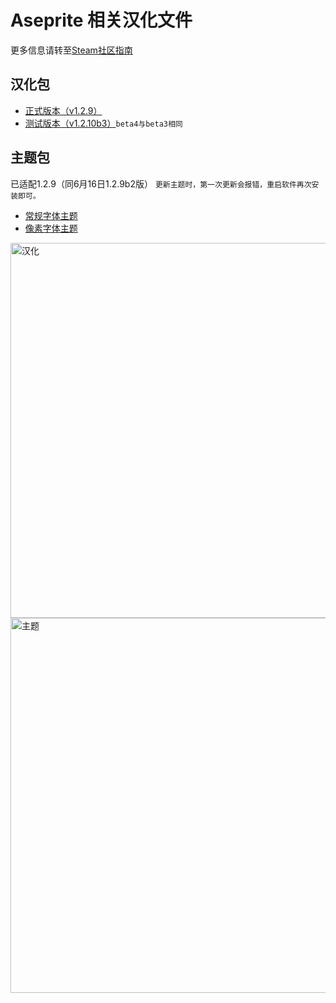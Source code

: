 # Aseprite 相关汉化文件

更多信息请转至[Steam社区指南](https://steamcommunity.com/sharedfiles/filedetails/?id=1333477949 "详细教程")

汉化包
---
* [正式版本（v1.2.9）](https://github.com/J-11/Aseprite-Simplified-Chinese/raw/master/Formal/Aseprite%E6%B1%89%E5%8C%96(1.2.9).zip "Aseprite汉化(1.2.9).zip")
* [测试版本（v1.2.10b3）](https://github.com/J-11/Aseprite-Simplified-Chinese/raw/master/Beta/Aseprite%E6%B1%89%E5%8C%96(1.2.10b3).zip "Aseprite汉化(1.2.10b3).zip")`beta4与beta3相同`

主题包
---
已适配1.2.9（同6月16日1.2.9b2版）
`更新主题时，第一次更新会报错，重启软件再次安装即可。`
* [常规字体主题](https://github.com/J-11/Aseprite-Simplified-Chinese/raw/master/Formal/%E4%B8%BB%E9%A2%98-%E5%B8%B8%E8%A7%84%E5%AD%97%E4%BD%93aseprite-theme-nomal.zip "aseprite-theme-nomal.zip")
* [像素字体主题](https://github.com/J-11/Aseprite-Simplified-Chinese/raw/master/Formal/%E4%B8%BB%E9%A2%98-%E5%83%8F%E7%B4%A0%E5%AD%97%E4%BD%93aseprite-theme-pixel.zip "aseprite-theme-pixel.zip")


<img src="https://raw.githubusercontent.com/J-11/Aseprite-Simplified-Chinese/master/pic/GIFhh.gif" width="600" alt="汉化" />
<img src="https://raw.githubusercontent.com/J-11/Aseprite-Simplified-Chinese/master/pic/GIFzt.gif" width="600" alt="主题" />
